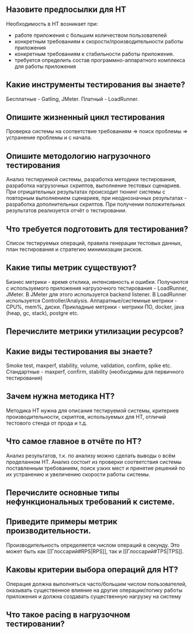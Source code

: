 ## Назовите предпосылки для НТ
Необходимость в НТ возникает при:
- работе приложения с большим количеством пользователей
- конкретным требованиям к скорости/производительности работы приложения
- конкретным требованиям к стабильности работы приложения.
- требуется определить состав программно-аппаратного комплекса для работы приложения
## Какие инструменты тестирования вы знаете?
Бесплатные - Gatling, JMeter. Платный - LoadRunner.
## Опишите жизненный цикл тестирования
Проверка системы на соответствие требованиям => поиск проблемы => устранение проблемы и с начала.
## Опишите методологию нагрузочного тестирования
Анализ тестируемой системы, разработка методики тестирования, разработка нагрузочных скриптов, выполнение тестовых сценариев. При отрицательных результатах происходит тюнинг системы с повторным выполнением сценариев, при неоднозначных результатах - разработка дополнительных скриптов. При получении положительных результатов реализуется отчёт о тестировании.
## Что требуется подготовить для тестирования?
Список тестируемых операций, правила генерации тестовых данных, план тестирования и стратегию минимизации рисков.
## Какие типы метрик существуют?
Бизнес метрики - время отклика, интенсивность и ошибки. Получаются с используемого приложения нагрузочного тестирования - LoadRunner, JMeter. В JMeter для этого используется backend listener. В LoadRunner используется Controller/Analysis.
Аппаратные/системные метрики - CPU%, mem%, диски.
Прикладные метрики - метрики ПО, docker, java (heap, gc, stack), postgre etc.
## Перечислите метрики утилизации ресурсов?
## Какие виды тестирования вы знаете?
Smoke test, maxperf, stability, volume, validation, confirm, spike etc.
Стандартные - maxperf, confirm, stability (необходимы для первичного тестирования)
## Зачем нужна методика НТ?
Методика НТ нужна для описания тестируемой системы, критериев производительности, скриптов, используемых для НТ, отличий тестового стенда от прода и т.д.
## Что самое главное в отчёте по НТ?
Анализ результатов, т.к. по анализу можно сделать выводы о всём проделанном НТ. Анализ состоит из проверки соответствия системы поставленным требованиям, поиск узких мест и принятие решений по их устранению и увеличению скорости работы системы.
## Перечислите основные типы нефункциональных требований к системе.
## Приведите примеры метрик производительности.
Производительность определяется числом операций в секунду. Это может быть как [[Глоссарий#RPS|RPS]], так и [[Глоссарий#TPS|TPS]].
## Каковы критерии выбора операций для НТ?
Операция должна выполняться часто/большим числом пользователей, оказывать существенное влияние на другие операции/логику работы приложения и должна создавать существенную нагрузку на систему
## Что такое pacing в нагрузочном тестировании?
